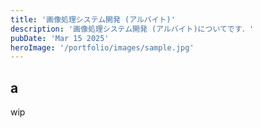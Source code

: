 ```yaml
---
title: '画像処理システム開発 (アルバイト)'
description: '画像処理システム開発 (アルバイト)についてです．'
pubDate: 'Mar 15 2025'
heroImage: '/portfolio/images/sample.jpg'
---
```


## a
wip